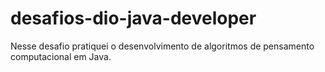# desafios-dio-java-developer
Nesse desafio pratiquei o desenvolvimento de algoritmos de pensamento computacional em Java.

